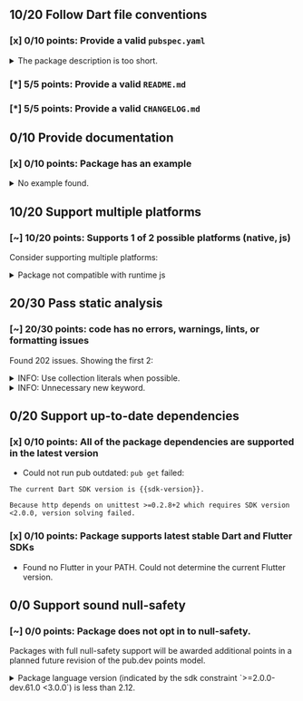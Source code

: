 ## 10/20 Follow Dart file conventions

### [x] 0/10 points: Provide a valid `pubspec.yaml`

<details>
<summary>
The package description is too short.
</summary>

Add more detail to the `description` field of `pubspec.yaml`. Use 60 to 180 characters to describe the package, what it does, and its target use case.
</details>

### [*] 5/5 points: Provide a valid `README.md`


### [*] 5/5 points: Provide a valid `CHANGELOG.md`


## 0/10 Provide documentation

### [x] 0/10 points: Package has an example

<details>
<summary>
No example found.
</summary>

See [package layout](https://dart.dev/tools/pub/package-layout#examples) guidelines on how to add an example.
</details>

## 10/20 Support multiple platforms

### [~] 10/20 points: Supports 1 of 2 possible platforms (**native**, js)

Consider supporting multiple platforms:

<details>
<summary>
Package not compatible with runtime js
</summary>

Because:
* `package:http/http.dart` that imports:
* `package:http/src/streamed_response.dart` that imports:
* `package:http/src/base_request.dart` that imports:
* `package:http/src/client.dart` that imports:
* `package:http/src/io_client.dart` that imports:
* `dart:io`
</details>

## 20/30 Pass static analysis

### [~] 20/30 points: code has no errors, warnings, lints, or formatting issues

Found 202 issues. Showing the first 2:

<details>
<summary>
INFO: Use collection literals when possible.
</summary>

`lib/browser_client.dart:30:17`

```
   ╷
30 │   final _xhrs = new Set<HttpRequest>();
   │                 ^^^^^^^^^^^^^^^^^^^^^^
   ╵
```

To reproduce make sure you are using [pedantic](https://pub.dev/packages/pedantic#using-the-lints) and run `dartanalyzer lib/browser_client.dart`
</details>
<details>
<summary>
INFO: Unnecessary new keyword.
</summary>

`lib/browser_client.dart:30:17`

```
   ╷
30 │   final _xhrs = new Set<HttpRequest>();
   │                 ^^^^^^^^^^^^^^^^^^^^^^
   ╵
```

To reproduce make sure you are using [pedantic](https://pub.dev/packages/pedantic#using-the-lints) and run `dartanalyzer lib/browser_client.dart`
</details>

## 0/20 Support up-to-date dependencies

### [x] 0/10 points: All of the package dependencies are supported in the latest version

* Could not run pub outdated: `pub get` failed: 

 ```
The current Dart SDK version is {{sdk-version}}.

Because http depends on unittest >=0.2.8+2 which requires SDK version <2.0.0, version solving failed.
```

### [x] 0/10 points: Package supports latest stable Dart and Flutter SDKs

* Found no Flutter in your PATH. Could not determine the current Flutter version.

## 0/0 Support sound null-safety

### [~] 0/0 points: Package does not opt in to null-safety.

Packages with full null-safety support will be awarded additional points in a planned future revision of the pub.dev points model.

<details>
<summary>
Package language version (indicated by the sdk constraint `>=2.0.0-dev.61.0 <3.0.0`) is less than 2.12.
</summary>

Consider [migrating](https://dart.dev/null-safety/migration-guide).
</details>